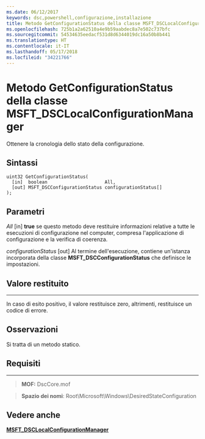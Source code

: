 ```yaml
---
ms.date: 06/12/2017
keywords: dsc,powershell,configurazione,installazione
title: Metodo GetConfigurationStatus della classe MSFT_DSCLocalConfigurationManager
ms.openlocfilehash: 725b1a2a62510a4e9b59aabdec8a7e502c737bfc
ms.sourcegitcommit: 54534635eedacf531d8d6344019dc16a50b8b441
ms.translationtype: HT
ms.contentlocale: it-IT
ms.lasthandoff: 05/17/2018
ms.locfileid: "34221766"
---
```

# <a name="getconfigurationstatus-method-of-the-msftdsclocalconfigurationmanager-class"></a>Metodo GetConfigurationStatus della classe MSFT_DSCLocalConfigurationManager

Ottenere la cronologia dello stato della configurazione.

<a name="syntax"></a>Sintassi
------

```mof
uint32 GetConfigurationStatus(
  [in]  boolean                     All,
  [out] MSFT_DSCConfigurationStatus configurationStatus[]
);
```

<a name="parameters"></a>Parametri
----------

*All* \[in\] **true** se questo metodo deve restituire informazioni relative a tutte le esecuzioni di configurazione nel computer, compresa l'applicazione di configurazione e la verifica di coerenza.

*configurationStatus* \[out\] Al termine dell'esecuzione, contiene un'istanza incorporata della classe **MSFT_DSCConfigurationStatus** che definisce le impostazioni.

## <a name="return-value"></a>Valore restituito
------------

In caso di esito positivo, il valore restituisce zero, altrimenti, restituisce un codice di errore.

## <a name="remarks"></a>Osservazioni

Si tratta di un metodo statico.

## <a name="requirements"></a>Requisiti
------------
>**MOF:** DscCore.mof

>**Spazio dei nomi**: Root\Microsoft\Windows\DesiredStateConfiguration


## <a name="see-also"></a>Vedere anche


[**MSFT_DSCLocalConfigurationManager**](msft-dsclocalconfigurationmanager.md)